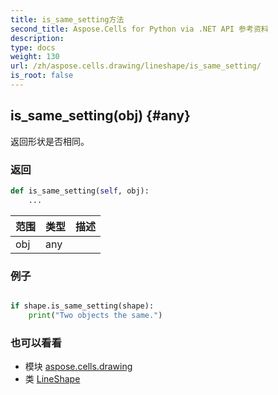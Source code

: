 ```yaml
---
title: is_same_setting方法
second_title: Aspose.Cells for Python via .NET API 参考资料
description:
type: docs
weight: 130
url: /zh/aspose.cells.drawing/lineshape/is_same_setting/
is_root: false
---
```

##  is_same_setting(obj) {#any}
返回形状是否相同。


### 返回




```python
def is_same_setting(self, obj):
    ...
```


|范围|类型|描述|
| :- | :- | :- |
| obj | any |  |

### 例子

```python

if shape.is_same_setting(shape):
    print("Two objects the same.")

```



### 也可以看看
* 模块 [aspose.cells.drawing](../../)
* 类 [LineShape](/cells/python-net/zh/aspose.cells.drawing/lineshape)
